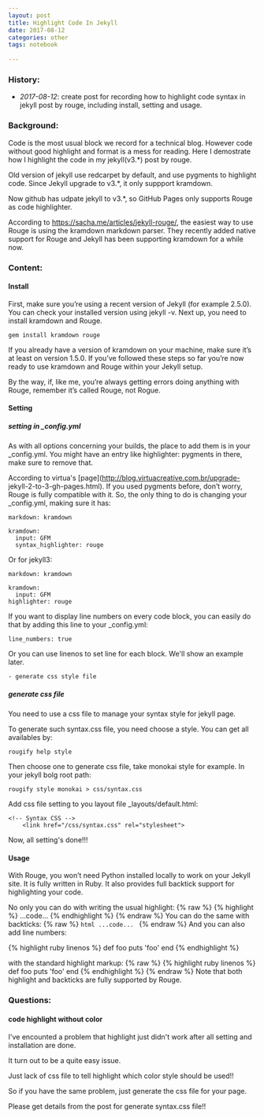 ```yaml
---
layout: post
title: Highlight Code In Jekyll
date: 2017-08-12 
categories: other
tags: notebook 
 
--- 
```

 
### History: 
 
* <em>2017-08-12</em>: create post for recording how to highlight code syntax in
jekyll post by rouge, including install, setting and usage. 
 
### Background: 
 
Code is the most usual block we record for a technical blog. However code
without good highlight and format is a mess for reading. Here I demostrate how I
highlight the code in my jekyll(v3.\*) post by rouge.

Old version of jekyll use redcarpet by default, and use pygments to highlight
code. Since Jekyll upgrade to v3.\*, it only suppport kramdown.

Now github has udpate jekyll to v3.\*, so GitHub Pages only supports Rouge as
code highlighter.

According to <https://sacha.me/articles/jekyll-rouge/>, the easiest way to use
Rouge is using the kramdown markdown parser. They recently added native support
for Rouge and Jekyll has been supporting kramdown for a while now.<br> 
 
### Content: 
 
#### Install 
 
First, make sure you’re using a recent version of Jekyll (for example 2.5.0).
You can check your installed version using jekyll -v. Next up, you need to
install kramdown and Rouge.<br> 
 
    gem install kramdown rouge 
 
If you already have a version of kramdown on your machine, make sure it’s at
least on version 1.5.0. If you’ve followed these steps so far you’re now ready
to use kramdown and Rouge within your Jekyll setup.

By the way, if, like me, you’re always getting errors doing anything with Rouge,
remember it’s called Rouge, not Rogue. 
 
#### Setting 
 
##### setting in _config.yml 
 
As with all options concerning your builds, the place to add them is in your
_config.yml. You might have an entry like highlighter: pygments in there, make
sure to remove that. 
 
According to virtua's [page](http://blog.virtuacreative.com.br/upgrade-
jekyll-2-to-3-gh-pages.html). If you used pygments before, don’t worry, Rouge is
fully compatible with it. So, the only thing to do is changing your _config.yml,
making sure it has: 
 
    markdown: kramdown

    kramdown:
      input: GFM
      syntax_highlighter: rouge 
 
Or for jekyll3: 
 
    markdown: kramdown

    kramdown:
      input: GFM
    highlighter: rouge 
 
If you want to display line numbers on every code block, you can easily do that
by adding this line to your _config.yml: 
 
    line_numbers: true 
 
Or you can use linenos to set line for each block. We'll show an example later. 
 
    - generate css style file 
 
##### generate css file 
 
You need to use a css file to manage your syntax style for jekyll page.

To generate such syntax.css file, you need choose a style. You can get all
availables by: 
 
    rougify help style 
 
Then choose one to generate css file, take monokai style for example. In your
jekyll bolg root path: 
 
    rougify style monokai > css/syntax.css 
 
Add css file setting to you layout file _layouts/default.html: 
 
    <!-- Syntax CSS -->
        <link href="/css/syntax.css" rel="stylesheet"> 
 
Now, all setting's done!!! 
 
#### Usage 
 
With Rouge, you won’t need Python installed locally to work on your Jekyll site.
It is fully written in Ruby. It also provides full backtick support for
highlighting your code.

No only you can do with writing the usual highlight: 
{% raw %}
    {% highlight %} 
    ...code...
    {% endhighlight %}
{% endraw %} 
You can do the same with backticks: 
{% raw %}
    ```html
    ...code...
    ```
{% endraw %} 
And you can also add line numbers: 
 
{% highlight ruby linenos %}
def foo
  puts 'foo'
end
{% endhighlight %} 
 
with the standard highlight markup: 
{% raw %}
    {% highlight ruby linenos %}
    def foo
      puts 'foo'
    end
    {% endhighlight %}
{% endraw %} 
Note that both highlight and backticks are fully supported by Rouge. 
 
### Questions: 
 
#### code highlight without color 
 
I've encounted a problem that highlight just didn't work after all setting and
installation are done.

It turn out to be a quite easy issue.

Just lack of css file to tell highlight which color style should be used!!

So if you have the same problem, just generate the css file for your page.

Please get details from the post for generate syntax.css file!! 
